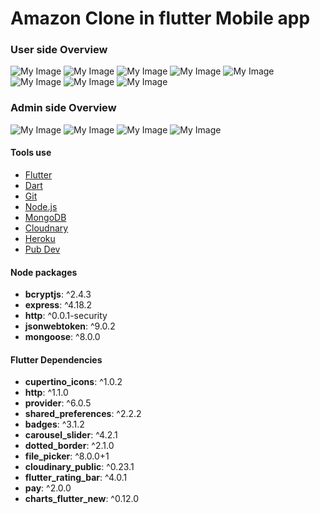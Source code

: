 # Amazon Clone in flutter Mobile app

### User side Overview

![My Image](lib/images/img1.jpg)
![My Image](lib/images/img2.jpg)
![My Image](lib/images/img3.jpg)
![My Image](lib/images/img4.jpg)
![My Image](lib/images/img5.jpg)
![My Image](lib/images/img6.jpg)
![My Image](lib/images/img7.jpg)
![My Image](lib/images/img8.jpg)

### Admin side Overview
![My Image](lib/images/admin_1.jpg)
![My Image](lib/images/admin_2.jpg)
![My Image](lib/images/admin_3.jpg)
![My Image](lib/images/admin_4.jpg)


#### Tools use

- [Flutter](https://flutter.dev/)
- [Dart](https://dart.dev/)
- [Git](https://git-scm.com/)
- [Node.js](https://nodejs.org/en/)
- [MongoDB](https://www.mongodb.com/)
- [Cloudnary](https://cloudinary.com/)
- [Heroku](https://www.heroku.com/)
- [Pub Dev](https://pub.dev/)

#### Node packages

- **bcryptjs**: ^2.4.3
- **express**: ^4.18.2
- **http**: ^0.0.1-security
- **jsonwebtoken**: ^9.0.2
- **mongoose**: ^8.0.0

#### Flutter Dependencies

- **cupertino_icons**: ^1.0.2
- **http**: ^1.1.0
- **provider**: ^6.0.5
- **shared_preferences**: ^2.2.2
- **badges**: ^3.1.2
- **carousel_slider**: ^4.2.1
- **dotted_border**: ^2.1.0
- **file_picker**: ^8.0.0+1
- **cloudinary_public**: ^0.23.1
- **flutter_rating_bar**: ^4.0.1
- **pay**: ^2.0.0
- **charts_flutter_new**: ^0.12.0




